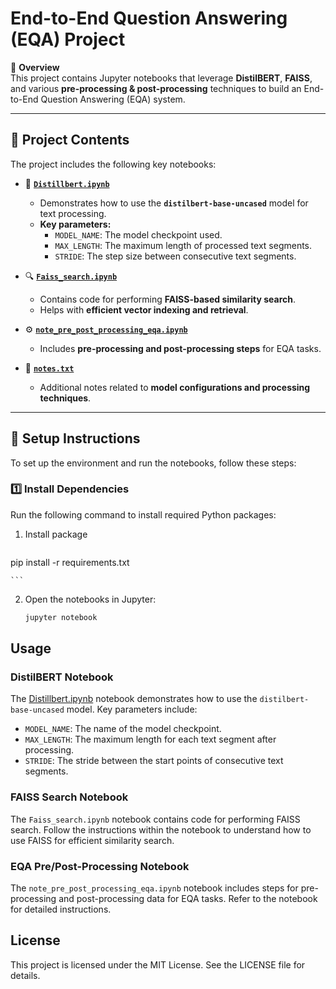 # **End-to-End Question Answering (EQA) Project**  

📌 **Overview**  
This project contains Jupyter notebooks that leverage **DistilBERT**, **FAISS**, and various **pre-processing & post-processing** techniques to build an End-to-End Question Answering (EQA) system.

---

## 🚀 **Project Contents**  

The project includes the following key notebooks:  

- 📌 **[`Distillbert.ipynb`](./Distillbert.ipynb)**  
  - Demonstrates how to use the **`distilbert-base-uncased`** model for text processing.  
  - **Key parameters:**  
    - `MODEL_NAME`: The model checkpoint used.  
    - `MAX_LENGTH`: The maximum length of processed text segments.  
    - `STRIDE`: The step size between consecutive text segments.  

- 🔍 **[`Faiss_search.ipynb`](./Faiss_search.ipynb)**  
  - Contains code for performing **FAISS-based similarity search**.  
  - Helps with **efficient vector indexing and retrieval**.  

- ⚙️ **[`note_pre_post_processing_eqa.ipynb`](./note_pre_post_processing_eqa.ipynb)**  
  - Includes **pre-processing and post-processing steps** for EQA tasks.  

- 📝 **[`notes.txt`](./notes.txt)**  
  - Additional notes related to **model configurations and processing techniques**.  

---

## 📌 **Setup Instructions**  

To set up the environment and run the notebooks, follow these steps:  

### 1️⃣ **Install Dependencies**  
Run the following command to install required Python packages:  
1. Install package    
    ```sh
pip install -r requirements.txt

    ```

2. Open the notebooks in Jupyter:
    ```sh
    jupyter notebook
    ```

## Usage

### DistilBERT Notebook

The [Distillbert.ipynb](http://_vscodecontentref_/1) notebook demonstrates how to use the `distilbert-base-uncased` model. Key parameters include:

- `MODEL_NAME`: The name of the model checkpoint.
- `MAX_LENGTH`: The maximum length for each text segment after processing.
- `STRIDE`: The stride between the start points of consecutive text segments.

### FAISS Search Notebook

The `Faiss_search.ipynb` notebook contains code for performing FAISS search. Follow the instructions within the notebook to understand how to use FAISS for efficient similarity search.

### EQA Pre/Post-Processing Notebook

The `note_pre_post_processing_eqa.ipynb` notebook includes steps for pre-processing and post-processing data for EQA tasks. Refer to the notebook for detailed instructions.

## License

This project is licensed under the MIT License. See the LICENSE file for details.